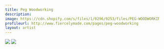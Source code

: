 ```yaml
---
title: Peg Woodworking
description: 
image: https://cdn.shopify.com/s/files/1/0296/9253/files/PEG-WOODWORKING-CHAIR.jpg?8560839126389323014
profileurl: http://www.fiercelymade.com/pages/peg-woodworking
layout: artist
---
```

![](https://cdn.shopify.com/s/files/1/0296/9253/files/image1_13.JPG?8560839126389323014)
![](https://cdn.shopify.com/s/files/1/0296/9253/files/image3_2.JPG?3038154057177350155)

